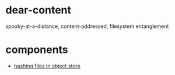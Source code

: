 # dear-content

spooky-at-a-distance, content-addressed, filesystem entanglement

# components
- [hashing files in object store](http://github.com/filwisher/digestif)
